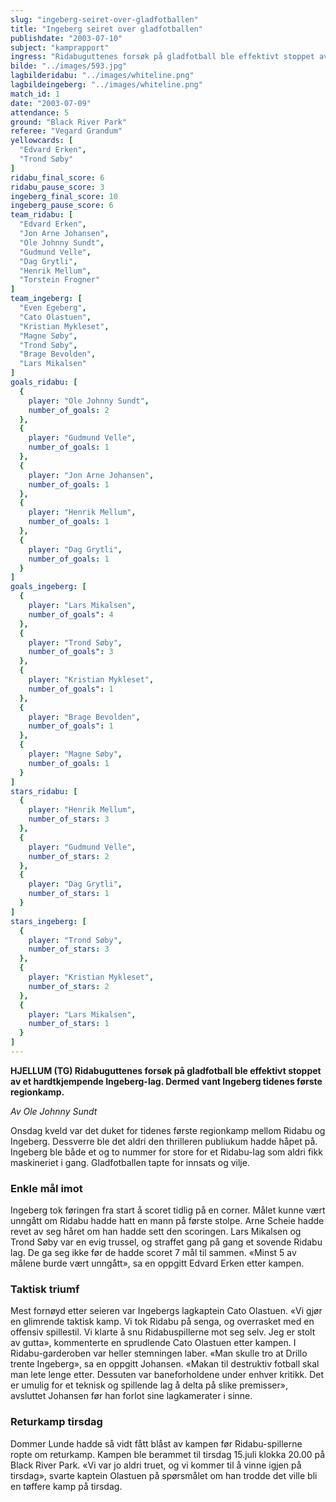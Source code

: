 ```yaml
---
slug: "ingeberg-seiret-over-gladfotballen"
title: "Ingeberg seiret over gladfotballen"
publishdate: "2003-07-10"
subject: "kamprapport"
ingress: "Ridabuguttenes forsøk på gladfotball ble effektivt stoppet av et hardtkjempende Ingeberg-lag. Dermed vant Ingeberg tidenes første regionkamp."
bilde: "../images/593.jpg"
lagbilderidabu: "../images/whiteline.png"
lagbildeingeberg: "../images/whiteline.png"
match_id: 1
date: "2003-07-09"
attendance: 5
ground: "Black River Park"
referee: "Vegard Grandum"
yellowcards: [
  "Edvard Erken",
  "Trond Søby"
]
ridabu_final_score: 6
ridabu_pause_score: 3
ingeberg_final_score: 10
ingeberg_pause_score: 6
team_ridabu: [
  "Edvard Erken",
  "Jon Arne Johansen",
  "Ole Johnny Sundt",
  "Gudmund Velle",
  "Dag Grytli",
  "Henrik Mellum",
  "Torstein Frogner"
]
team_ingeberg: [
  "Even Egeberg",
  "Cato Olastuen",
  "Kristian Mykleset",
  "Magne Søby",
  "Trond Søby",
  "Brage Bevolden",
  "Lars Mikalsen"
]
goals_ridabu: [
  {
    player: "Ole Johnny Sundt",
    number_of_goals: 2
  },
  {
    player: "Gudmund Velle",
    number_of_goals: 1
  },
  {
    player: "Jon Arne Johansen",
    number_of_goals: 1
  },
  {
    player: "Henrik Mellum",
    number_of_goals: 1
  },
  {
    player: "Dag Grytli",
    number_of_goals: 1
  }
]
goals_ingeberg: [
  {
    player: "Lars Mikalsen",
    number_of_goals": 4
  },
  {
    player: "Trond Søby",
    number_of_goals": 3
  },
  {
    player: "Kristian Mykleset",
    number_of_goals": 1
  },
  {
    player: "Brage Bevolden",
    number_of_goals": 1
  },
  {
    player: "Magne Søby",
    number_of_goals: 1
  }
]
stars_ridabu: [
  {
    player: "Henrik Mellum",
    number_of_stars: 3
  },
  {
    player: "Gudmund Velle",
    number_of_stars: 2
  },
  {
    player: "Dag Grytli",
    number_of_stars: 1
  }
]
stars_ingeberg: [
  {
    player: "Trond Søby",
    number_of_stars: 3
  },
  {
    player: "Kristian Mykleset",
    number_of_stars: 2
  },
  {
    player: "Lars Mikalsen",
    number_of_stars: 1
  }
]
---
```


**HJELLUM (TG) Ridabuguttenes forsøk på gladfotball ble effektivt stoppet av et hardtkjempende Ingeberg-lag. Dermed vant Ingeberg tidenes første regionkamp.**

*Av Ole Johnny Sundt*

Onsdag kveld var det duket for tidenes første regionkamp mellom Ridabu og Ingeberg. Dessverre ble det aldri den thrilleren publiukum hadde håpet på. Ingeberg ble både et og to nummer for store for et Ridabu-lag som aldri fikk maskineriet i gang. Gladfotballen tapte for innsats og vilje.

### Enkle mål imot

Ingeberg tok føringen fra start å scoret tidlig på en corner. Målet kunne vært unngått om Ridabu hadde hatt en mann på første stolpe. Arne Scheie hadde revet av seg håret om han hadde sett den scoringen. Lars Mikalsen og Trond Søby var en evig trussel, og straffet gang på gang et sovende Ridabu lag. De ga seg ikke før de hadde scoret 7 mål til sammen. «Minst 5 av målene burde vært unngått», sa en oppgitt Edvard Erken etter kampen.

### Taktisk triumf

Mest fornøyd etter seieren var Ingebergs lagkaptein Cato Olastuen. «Vi gjør en glimrende taktisk kamp. Vi tok Ridabu på senga, og overrasket med en offensiv spillestil. Vi klarte å snu Ridabuspillerne mot seg selv. Jeg er stolt av gutta», kommenterte en sprudlende Cato Olastuen etter kampen. I Ridabu-garderoben var heller stemningen laber. «Man skulle tro at Drillo trente Ingeberg», sa en oppgitt Johansen. «Makan til destruktiv fotball skal man lete lenge etter. Dessuten var baneforholdene under enhver kritikk. Det er umulig for et teknisk og spillende lag å delta på slike premisser», avsluttet Johansen før han forlot sine lagkamerater i sinne.

### Returkamp tirsdag

Dommer Lunde hadde så vidt fått blåst av kampen før Ridabu-spillerne ropte om returkamp. Kampen ble berammet til tirsdag 15.juli klokka 20.00 på Black River Park. «Vi var jo aldri truet, og vi kommer til å vinne igjen på tirsdag», svarte kaptein Olastuen på spørsmålet om han trodde det ville bli en tøffere kamp på tirsdag.